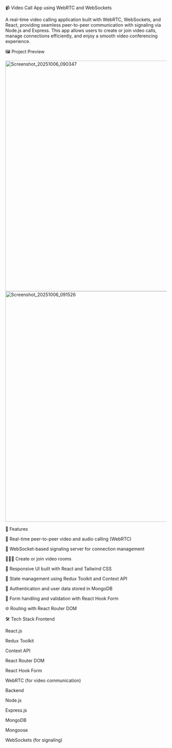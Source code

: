 📹 Video Call App using WebRTC and WebSockets

A real-time video calling application built with WebRTC, WebSockets, and React, providing seamless peer-to-peer communication with signaling via Node.js and Express.
This app allows users to create or join video calls, manage connections efficiently, and enjoy a smooth video conferencing experience.

🖼️ Project Preview

<img width="1280" height="720" alt="Screenshot_20251006_090347" src="https://github.com/user-attachments/assets/bb98b2f6-2992-4fd5-98f6-3994cf7ecd31" />
<img width="1280" height="720" alt="Screenshot_20251006_091526" src="https://github.com/user-attachments/assets/94ed1ba0-c6c0-45f4-816a-c1275bcff468" />


🚀 Features

🔗 Real-time peer-to-peer video and audio calling (WebRTC)

💬 WebSocket-based signaling server for connection management

🧑‍🤝‍🧑 Create or join video rooms

📱 Responsive UI built with React and Tailwind CSS

🧠 State management using Redux Toolkit and Context API

🧾 Authentication and user data stored in MongoDB

🧩 Form handling and validation with React Hook Form

🌐 Routing with React Router DOM

🛠️ Tech Stack
Frontend

React.js

Redux Toolkit

Context API

React Router DOM

React Hook Form

WebRTC (for video communication)

Backend

Node.js

Express.js

MongoDB

Mongoose

WebSockets (for signaling)
